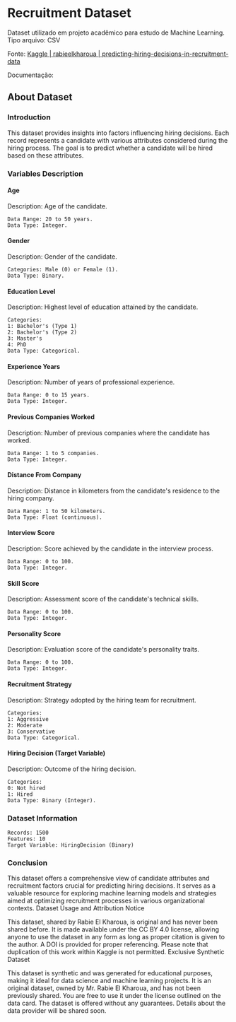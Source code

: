 # Recruitment Dataset

Dataset utilizado em projeto acadêmico para estudo de Machine Learning.  
Tipo arquivo: CSV  

Fonte: [Kaggle | rabieelkharoua | predicting-hiring-decisions-in-recruitment-data](https://www.kaggle.com/datasets/rabieelkharoua/predicting-hiring-decisions-in-recruitment-data)


Documentação:

## About Dataset
### Introduction

This dataset provides insights into factors influencing hiring decisions. Each record represents a candidate with various attributes considered during the hiring process. The goal is to predict whether a candidate will be hired based on these attributes.


### Variables Description

#### Age

Description: Age of the candidate.

    Data Range: 20 to 50 years.
    Data Type: Integer.

#### Gender

Description: Gender of the candidate.

    Categories: Male (0) or Female (1).
    Data Type: Binary.

#### Education Level

Description: Highest level of education attained by the candidate.

    Categories:
    1: Bachelor's (Type 1)
    2: Bachelor's (Type 2)
    3: Master's
    4: PhD
    Data Type: Categorical.

#### Experience Years

Description: Number of years of professional experience.

    Data Range: 0 to 15 years.
    Data Type: Integer.

#### Previous Companies Worked

Description: Number of previous companies where the candidate has worked.

    Data Range: 1 to 5 companies.
    Data Type: Integer.

#### Distance From Company

Description: Distance in kilometers from the candidate's residence to the hiring company.

    Data Range: 1 to 50 kilometers.
    Data Type: Float (continuous).

#### Interview Score

Description: Score achieved by the candidate in the interview process.

    Data Range: 0 to 100.
    Data Type: Integer.

#### Skill Score

Description: Assessment score of the candidate's technical skills.

    Data Range: 0 to 100.
    Data Type: Integer.

#### Personality Score

Description: Evaluation score of the candidate's personality traits.

    Data Range: 0 to 100.
    Data Type: Integer.

#### Recruitment Strategy

Description: Strategy adopted by the hiring team for recruitment.

    Categories:
    1: Aggressive
    2: Moderate
    3: Conservative
    Data Type: Categorical.

#### Hiring Decision (Target Variable)

Description: Outcome of the hiring decision.

    Categories:
    0: Not hired
    1: Hired
    Data Type: Binary (Integer).

### Dataset Information

    Records: 1500
    Features: 10
    Target Variable: HiringDecision (Binary)

### Conclusion

This dataset offers a comprehensive view of candidate attributes and recruitment factors crucial for predicting hiring decisions. It serves as a valuable resource for exploring machine learning models and strategies aimed at optimizing recruitment processes in various organizational contexts.
Dataset Usage and Attribution Notice

This dataset, shared by Rabie El Kharoua, is original and has never been shared before. It is made available under the CC BY 4.0 license, allowing anyone to use the dataset in any form as long as proper citation is given to the author. A DOI is provided for proper referencing. Please note that duplication of this work within Kaggle is not permitted.
Exclusive Synthetic Dataset

This dataset is synthetic and was generated for educational purposes, making it ideal for data science and machine learning projects. It is an original dataset, owned by Mr. Rabie El Kharoua, and has not been previously shared. You are free to use it under the license outlined on the data card. The dataset is offered without any guarantees. Details about the data provider will be shared soon.